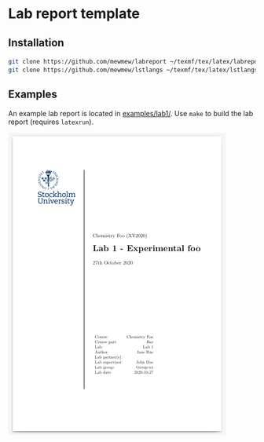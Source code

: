 # Lab report template

## Installation

```bash
git clone https://github.com/mewmew/labreport ~/texmf/tex/latex/labreport
git clone https://github.com/mewmew/lstlangs ~/texmf/tex/latex/lstlangs
```

## Examples

An example lab report is located in [examples/lab1/](examples/lab1/). Use `make` to build the lab report (requires `latexrun`).

![Example lab report](examples/lab1/screenshot.png "Example lab report.")
